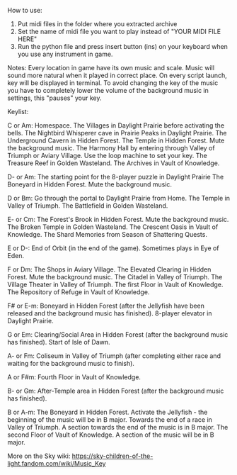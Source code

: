 How to use:
1. Put midi files in the folder where you extracted archive
2. Set the name of midi file you want to play instead of "YOUR MIDI FILE HERE" 
3. Run the python file and press insert button (ins) on your keyboard when you use any instrument in game.

Notes:
Every location in game have its own music and scale. Music will sound more natural when it played in correct place.
On every script launch, key will be displayed in terminal.
To avoid changing the key of the music you have to completely lower the volume of the background music in settings, this "pauses" your key.

Keylist:

  C or Am:
    Homespace.
    The Villages in Daylight Prairie before activating the bells.
    The Nightbird Whisperer cave in Prairie Peaks in Daylight Prairie.
    The Underground Cavern in Hidden Forest.
    The Temple in Hidden Forest. Mute the background music.
    The Harmony Hall by entering through Valley of Triumph or Aviary Village. Use the loop machine to set your key.
    The Treasure Reef in Golden Wasteland.
    The Archives in Vault of Knowledge.
    
  D- or Am:
    The starting point for the 8-player puzzle in Daylight Prairie
    The Boneyard in Hidden Forest. Mute the background music.
    
  D or Bm:
    Go through the portal to Daylight Prairie from Home.
    The Temple in Valley of Triumph.
    The Battlefield in Golden Wasteland.
    
  E- or Cm:
    The Forest's Brook in Hidden Forest. Mute the background music.
    The Broken Temple in Golden Wasteland.
    The Crescent Oasis in Vault of Knowledge.
    The Shard Memories from Season of Shattering Quests.
    
  E or D-:
    End of Orbit (in the end of the game).
    Sometimes plays in Eye of Eden.
    
  F or Dm:
    The Shops in Aviary Village.
    The Elevated Clearing in Hidden Forest. Mute the background music.
    The Citadel in Valley of Triumph.
    The Village Theater in Valley of Triumph.
    The first Floor in Vault of Knowledge.
    The Repository of Refuge in Vault of Knowledge.
    
  F# or E-m:
    Boneyard in Hidden Forest (after the Jellyfish have been released and the background music has finished).
    8-player elevator in Daylight Prairie.
    
  G or Em:
    Clearing/Social Area in Hidden Forest (after the background music has finished).
    Start of Isle of Dawn.
    
  A- or Fm:
    Coliseum in Valley of Triumph (after completing either race and waiting for the background music to finish).
    
  A or F#m:
    Fourth Floor in Vault of Knowledge.
    
  B- or Gm:
    After-Temple area in Hidden Forest (after the background music has finished).
    
  B or A-m:
    The Boneyard in Hidden Forest. Activate the Jellyfish - the beginning of the music will be in B major.
    Towards the end of a race in Valley of Triumph. A section towards the end of the music is in B major.
    The second Floor of Vault of Knowledge. A section of the music will be in B major.

More on the Sky wiki: https://sky-children-of-the-light.fandom.com/wiki/Music_Key
